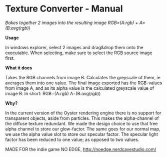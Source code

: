 Texture Converter - Manual
=========================
*Bakes together 2 images into the resulting image RGB=(A:rgb) + A=(B:avg(rgb))*

**Usage**

In windows explorer, select 2 images and drag&drop them onto the executable.
When selecting, make sure to select the RGB source image first.

**What it does**

Takes the RGB channels from image B.
Calculates the greyscale of them, ie averages them into one value.
The final image exported has the RGB-values from image A, and as its alpha value is the calculated greyscale value of image B.
In short:
RGB=(A:rgb) 
A=(B:avg(rgb))

**Why?**

In the current version of the Oyster rendering engine there is no support for transparent objects, aside from particles. This makes the alpha-channel of the diffuse texture redundant. We made the design choice to use that free alpha channel to store our glow-factor.
The same goes for our normal map, we use the alpha value slot to store our specular factor. The specular light factor has been reduced to one value; as opposed to two values.

MADE FOR the indie game NO EDGE, http://noedge.nerdcavestudio.com/

